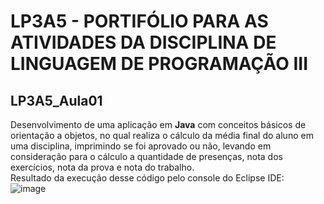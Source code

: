 # LP3A5 - PORTIFÓLIO PARA AS ATIVIDADES DA DISCIPLINA DE LINGUAGEM DE PROGRAMAÇÃO III

## LP3A5_Aula01
Desenvolvimento de uma aplicação em **Java** com conceitos básicos de orientação a objetos, no qual realiza o cálculo da média final do aluno em uma disciplina, imprimindo se foi aprovado ou não, levando em consideração para o cálculo a quantidade de presenças, nota dos exercícios, nota da prova e nota do trabalho.  
Resultado da execução desse código pelo console do Eclipse IDE:  
![image](https://user-images.githubusercontent.com/70042571/164044647-73c8afe6-c0c6-4c2a-bcc6-5c38e2a77edf.png)


